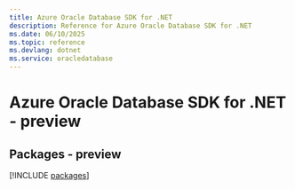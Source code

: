 ```yaml
---
title: Azure Oracle Database SDK for .NET
description: Reference for Azure Oracle Database SDK for .NET
ms.date: 06/10/2025
ms.topic: reference
ms.devlang: dotnet
ms.service: oracledatabase
---
```

# Azure Oracle Database SDK for .NET - preview
## Packages - preview
[!INCLUDE [packages](oracle-database-index.md)]